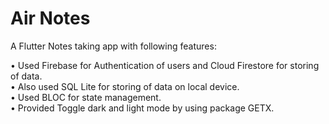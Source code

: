 # Air Notes

A Flutter Notes taking app with following features:

• Used Firebase for Authentication of users and Cloud Firestore for storing of data.</br>
• Also used SQL Lite for storing of data on local device.</br>
• Used BLOC for state management.</br>
• Provided Toggle dark and light mode by using package GETX.
